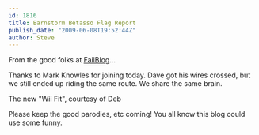 ```yaml
---
id: 1816
title: Barnstorm Betasso Flag Report
publish_date: "2009-06-08T19:52:44Z"
author: Steve
---
```

  
From the good folks at [FailBlog](http://failblog.org/)...

Thanks to Mark Knowles for joining today. Dave got his wires crossed, but we still ended up riding the same route. We share the same brain.

  
The new "Wii Fit", courtesy of Deb

Please keep the good parodies, etc coming! You all know this blog could use some funny.
